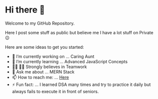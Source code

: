 # Hi there 👋

Welcome to my GitHub Repository.

Here I post some stuff as public but believe me I have a lot stuff on Private 😉

<!--
**bhavleen-singh-au7/bhavleen-singh-au7** is a ✨ _special_ ✨ repository because its `README.md` (is file) appears on your GitHub profile.
-->
Here are some ideas to get you started:

- 🔭 I’m currently working on ... Caring Aunt
- 🌱 I’m currently learning ... Advanced JavaScript Concepts
- 🧑‍💻 🧑‍💻 Strongly believes in Teamwork
- 💬 Ask me about ... MERN Stack
- 📫 How to reach me: ... [Here](https://www.linkedin.com/in/bhavleen-singh-64801b114/)
- ⚡ Fun fact: ... I learned DSA many times and try to practice it daily but always fails to execute it in front of seniors.
<!-- - 👯 I’m looking to collaborate on ...
- 😄 Pronouns: ...
- 🤔 I’m looking for help with ... -->

